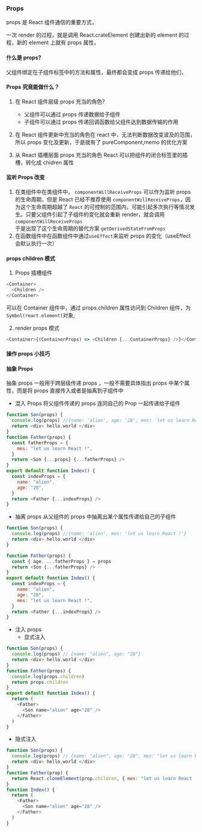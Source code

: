 ### Props

props 是 React 组件通信的重要方式，

一次 render 的过程，就是调用 React.crateElement 创建出新的 element 的过程，新的 element 上就有 props 属性，

#### 什么是 props?

父组件绑定在子组件标签中的方法和属性，最终都会变成 props 传递给他们，

#### Props 究竟能做什么？

1. 在 React 组件层级 props 充当的角色?
   - 父组件可以通过 props 传递数据给子组件
   - 子组件可以通过 props 传递回调函数给父组件达到数据传输的作用
2. 在 React 组件更新中充当的角色在 react 中，无法判断数据改变波及的范围，所以 props 变化及更新，于是就有了 pureComponent,memo 的优化方案

3. 从 React 插槽层面 props 充当的角色 React 可以把组件的闭合标签里的插槽，转化成 chidren 属性

#### 监听 Props 改变

1. 在类组件中在类组件中， `componentWillReceiveProps` 可以作为监听 props 的生命周期，但是 React 已经不推荐使用 `componentWillReceiveProps`，因为这个生命周期超越了 `React` 的可控制的范围内，可能引起多次执行等情况发生。只要父组件引起了子组件的变化就会重新 render，就会调用`componentWillReceiveProps`<br/> 于是出现了这个生命周期的替代方案 `getDerivedStateFromProps `
2. 在函数组件中在函数组件中通过`useEffect`来监听 props 的变化（useEffect 会默认执行一次）

#### props children 模式

1. Props 插槽组件

```js
<Container>
  <Children />
</Container>
```

可以在 Container 组件中，通过 props.children 属性访问到 Children 组件，为`Symbol(react.element)`对象,

2. render props 模式

```js
<Container>{(ContainerProps) => <Children {...ContainerProps} />}</Container>
```

#### 操作 props 小技巧

#### 抽象 Props

抽象 props 一般用于跨层级传递 props ，一般不需要具体指出 props 中某个属性，而是将 props 直接传入或者是抽离到子组件中

- 混入 Props 将父组件传递的 props 连同自己的 Prop 一起传递给子组件

```js
function Son(props) {
  console.log(props) //{name: 'alien', age: '28', mes: 'let us learn React !'}
  return <div> hello,world </div>
}
function Father(props) {
  const fatherProps = {
    mes: "let us learn React !",
  }
  return <Son {...props} {...fatherProps} />
}
export default function Index() {
  const indexProps = {
    name: "alien",
    age: "28",
  }
  return <Father {...indexProps} />
}
```

- 抽离 props 从父组件的 props 中抽离出某个属性传递给自己的子组件

```js
function Son(props) {
  console.log(props) //{name: 'alien', mes: 'let us learn React !'}
  return <div> hello,world </div>
}

function Father(props) {
  const { age, ...fatherProps } = props
  return <Son {...fatherProps} />
}
export default function Index() {
  const indexProps = {
    name: "alien",
    age: "28",
    mes: "let us learn React !",
  }
  return <Father {...indexProps} />
}
```

- 注入 props
  - 显式注入

```js
function Son(props) {
  console.log(props) // {name: "alien", age: "28"}
  return <div> hello,world </div>
}
function Father(props) {
  console.log(props.children)
  return props.children
}
export default function Index() {
  return (
    <Father>
      <Son name="alien" age="28" />
    </Father>
  )
}
```

- 隐式注入

```js
function Son(props) {
  console.log(props) // {name: "alien", age: "28", mes: "let us learn React !"}
  return <div> hello,world </div>
}
function Father(prop) {
  return React.cloneElement(prop.children, { mes: "let us learn React !" })
}
function Index() {
  return (
    <Father>
      <Son name="alien" age="28" />
    </Father>
  )
}
```
